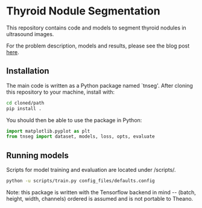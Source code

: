 # Thyroid Nodule Segmentation

This repository contains code and models to segment thyroid nodules in ultrasound images.

For the problem description, models and results, please see the blog post
[here](https://suryatejadev.github.io/thyroid-segmentation/).

## Installation

The main code is written as a Python package named `tnseg'. After cloning this
repository to your machine, install with:

```bash
cd cloned/path
pip install .
```

You should then be able to use the package in Python:

```python
import matplotlib.pyplot as plt
from tnseg import dataset, models, loss, opts, evaluate
```

## Running models

Scripts for model training and evaluation are located under /scripts/.

```bash
python -u scripts/train.py config_files/defaults.config
```

Note: this package is written with the Tensorflow backend in mind -- (batch,
height, width, channels) ordered is assumed and is not portable to Theano.
